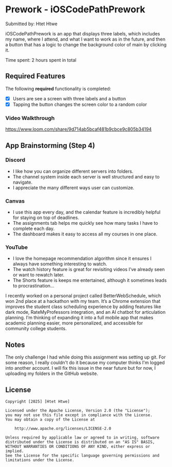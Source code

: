 # Prework - iOSCodePathPrework

Submitted by: Htet Htwe

iOSCodePathPrework is an app that displays three labels, which includes my name, where I attend, and what I want to work as in the future, and then a button that has a logic to change the background color of main by clicking it.

Time spent: 2 hours spent in total

## Required Features

The following **required** functionality is completed:

- [X] Users are see a screen with three labels and a button
- [X] Tapping the button changes the screen color to a random color

### Video Walkthrough
https://www.loom.com/share/9d714ab5bcaf481b9cbce9c805b34194

## App Brainstorming (Step 4)

### Discord
- I like how you can organize different servers into folders.
- The channel system inside each server is well structured and easy to navigate.
- I appreciate the many different ways user can customize.

### Canvas
- I use this app every day, and the calendar feature is incredibly helpful for staying on top of deadlines.
- The assignments tab helps me quickly see how many tasks I have to complete each day.
- The dashboard makes it easy to access all my courses in one place.

### YouTube
- I love the homepage recommendation algorithm since it ensures I always have something interesting to watch.
- The watch history feature is great for revisiting videos I’ve already seen or want to rewatch later.
- The Shorts feature is keeps me entertained, although it sometimes leads to procrastination...

I recently worked on a personal project called BetterWebSchedule, which won 2nd place at a hackathon with my team. It’s a Chrome extension that improves the student class scheduling experience by adding features like dark mode, RateMyProfessors integration, and an AI chatbot for articulation planning. I’m thinking of expanding it into a full mobile app that makes academic planning easier, more personalized, and accessible for community college students.

## Notes

The only challenge I had while doing this assignment was setting up git. For some reason, I really couldn't do it because my computer thinks I'm logged into another account. I will fix this issue in the near future but for now, I uploading my folders in the GitHub website. 

## License

    Copyright [2025] [Htet Htwe]

    Licensed under the Apache License, Version 2.0 (the "License");
    you may not use this file except in compliance with the License.
    You may obtain a copy of the License at

        http://www.apache.org/licenses/LICENSE-2.0

    Unless required by applicable law or agreed to in writing, software
    distributed under the License is distributed on an "AS IS" BASIS,
    WITHOUT WARRANTIES OR CONDITIONS OF ANY KIND, either express or implied.
    See the License for the specific language governing permissions and
    limitations under the License.
